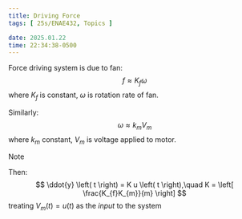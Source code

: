 ```yaml
---
title: Driving Force
tags: [ 25s/ENAE432, Topics ]

date: 2025.01.22
time: 22:34:38-0500
---
```


Force driving system is due to fan:
$$
    f \approx K_{f} \omega
$$
where $K_{f}$ is constant, $\omega$ is rotation rate of fan.

Similarly:
$$
    \omega \approx k_{m} V_{m}
$$
where $k_{m}$ constant, $V_{m}$ is voltage applied to motor.

> [!NOTE]
> Then:
> $$
>   \ddot{y} \left( t \right) = K u \left( t \right),\quad K = \left[ \frac{K_{f}K_{m}}{m} \right]
> $$
> treating $V_{m}\left(t\right) = u\left(t\right)$ as the *input* to the system
